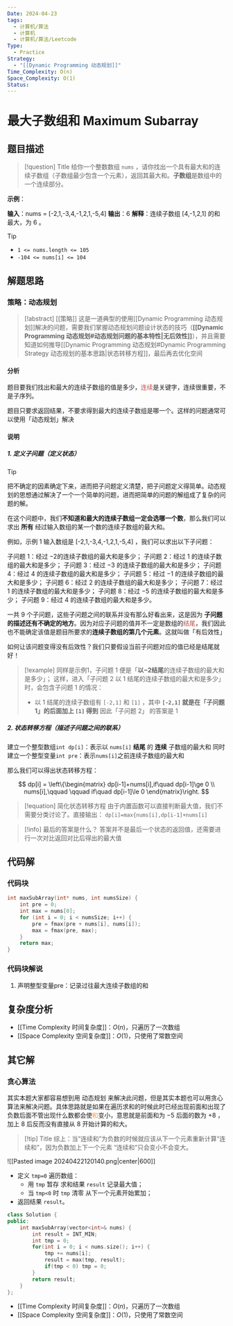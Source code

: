 ```yaml
---
Date: 2024-04-23
tags:
  - 计算机/算法
  - 计算机
  - 计算机/算法/Leetcode
Type:
  - Practice
Strategy:
  - "[[Dynamic Programming 动态规划]]"
Time_Complexity: O(n)
Space_Complexity: O(1)
Status:
---
```

# 最大子数组和 Maximum Subarray

## 题目描述

> [!question] Title
> 给你一个整数数组 `nums` ，请你找出一个具有最大和的连续子数组（子数组最少包含一个元素），返回其最大和。**子数组**是数组中的一个连续部分。

**示例**：

**输入**：nums = [-2,1,-3,4,-1,2,1,-5,4]
**输出**：6
**解释**：连续子数组 [4,-1,2,1] 的和最大，为 6 。

> [!tip] 
> - `1 <= nums.length <= 105`
> - `-104 <= nums[i] <= 104`

## 解题思路
### 策略：动态规划

> [!abstract] [[策略]]
> 这是一道典型的使用[[Dynamic Programming 动态规划]]解决的问题，需要我们掌握动态规划问题设计状态的技巧（**[[Dynamic Programming 动态规划#动态规划问题的基本特性|无后效性]]**），并且需要知道如何推导[[Dynamic Programming 动态规划#Dynamic Programming Strategy 动态规划的基本思路|状态转移方程]]，最后再去优化空间
#### 分析
题目要我们找出和最大的连续子数组的值是多少，<font color="#c0504d">连续</font>是关键字，连续很重要，不是子序列。

题目只要求返回结果，不要求得到最大的连续子数组是哪一个。这样的问题通常可以使用「动态规划」解决
#### 说明

##### 1. 定义子问题（定义状态）

> [!tip]
> 把不确定的因素确定下来，进而把子问题定义清楚，把子问题定义得简单。动态规划的思想通过解决了一个一个简单的问题，进而把简单的问题的解组成了复杂的问题的解。

在这个问题中，我们**不知道和最大的连续子数组一定会选哪一个数**，那么我们可以求出 **所有** 经过输入数组的某一个数的连续子数组的最大和。

例如，示例 1 输入数组是 [-2,1,-3,4,-1,2,1,-5,4] ，我们可以求出以下子问题：

子问题 1：经过 −2的连续子数组的最大和是多少；
子问题 2：经过 1 的连续子数组的最大和是多少；
子问题 3：经过 −3  的连续子数组的最大和是多少；
子问题 4：经过 4 的连续子数组的最大和是多少；
子问题 5：经过 −1 的连续子数组的最大和是多少；
子问题 6：经过 2 的连续子数组的最大和是多少；
子问题 7：经过 1 的连续子数组的最大和是多少；
子问题 8：经过 −5 的连续子数组的最大和是多少；
子问题 9：经过 4 的连续子数组的最大和是多少。

一共 9 个子问题，这些子问题之间的联系并没有那么好看出来，这是因为 **子问题的描述还有不确定的地方**。因为对应子问题的值并不一定是数组的<font color="#c0504d">结尾</font>，我们因此也不能确定该值是题目所要求的**连续子数组的第几个元素**。这就叫做「有后效性」

如何让该问题变得没有后效性？我们只要假设当前子问题对应的值已经是结尾就好！

> [!example]
> 同样是示例1，子问题 1 便是「**以−2结尾**的连续子数组的最大和是多少」；
> 这样，进入「子问题 2 以 1 结尾的连续子数组的最大和是多少」时，会包含子问题 1 的情况：
> 	- 以 1 结尾的连续子数组有 `[-2,1]` 和 `[1]` ，其中 **`[-2,1]` 就是在「子问题 1」的后面加上 `[1]` 得到**
> 因此「子问题 2」 的答案是 1
##### 2. 状态转移方程（描述子问题之间的联系）
建立一个整型数组`int dp[i]`：表示以 `nums[i]` **结尾** 的 **连续** 子数组的最大和
同时建立一个整型变量`int pre`：表示`nums[i]`之前连续子数组的最大和

那么我们可以得出状态转移方程：

$$
dp[i] = \left\{\begin{matrix} 
  dp[i-1]+nums[i],if\quad dp[i-1]\ge 0 \\  
  nums[i],\qquad \qquad if\quad dp[i-1]\le 0
\end{matrix}\right.
$$


> [!equation] 简化状态转移方程
> 由于内置函数可以直接判断最大值，我们不需要分类讨论了。直接输出：
> `dp[i]=max{nums[i],dp[i-1]+nums[i]`

> [!info] 最后的答案是什么？
> 答案并不是最后一个状态的返回值，还需要进行一次对比返回对比后得出的最大值

## 代码解

### 代码块

```c
int maxSubArray(int* nums, int numsSize) {
	int pre = 0;
	int max = nums[0];
	for (int i = 0; i < numsSize; i++) {
		pre = fmax(pre + nums[i], nums[i]);
		max = fmax(pre, max);
	}
	return max;
}
```

### 代码块解说

1. 声明整型变量pre：记录过往最大连续子数组的和

## 复杂度分析

- [[Time Complexity 时间复杂度]]：$O(n)$，只遍历了一次数组
- [[Space Complexity 空间复杂度]]：$O(1)$，只使用了常数空间

## 其它解

### 贪心算法

其实本题大家都容易想到用 动态规划 来解决此问题，但是其实本题也可以用贪心算法来解决问题。具体思路就是如果在遍历求和的时候此时已经出现前面和出现了负数后面不管出现什么数都会使<font color="#f79646">和</font>变小，意思就是前面和为 −5 后面的数为 +8 ，加上 8 后反而没有直接从 8 开始计算的和大。

> [!tip] Title
> 综上：当“连续和”为负数的时候就应该从下一个元素重新计算“连续和”，因为负数加上下一个元素 “连续和”只会变小不会变大。

![[Pasted image 20240422120140.png|center|600]]

- 定义 `tmp=0` 遍历数组：
	- 用 `tmp` 暂存 求和结果 `result` 记录最大值；
	- 当 `tmp<0` 时 `tmp` 清零 从下一个元素开始累加；
- 返回结果 `result`。

```cpp
class Solution {
public:
    int maxSubArray(vector<int>& nums) {
        int result = INT_MIN;
        int tmp = 0;
        for(int i = 0; i < nums.size(); i++) {
            tmp += nums[i];
            result = max(tmp, result);
            if(tmp < 0) tmp = 0;
        }
        return result;
    }   
};
```

- [[Time Complexity 时间复杂度]]：$O(n)$，只遍历了一次数组
- [[Space Complexity 空间复杂度]]：$O(1)$，只使用了常数空间